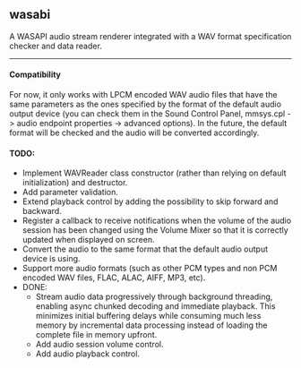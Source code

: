 ## wasabi
A WASAPI audio stream renderer integrated with a WAV format specification checker and data reader.

---

#### Compatibility
For now, it only works with LPCM encoded WAV audio files that have the same parameters as the ones specified by the format of the default audio output device (you can check them in the Sound Control Panel, mmsys.cpl -> audio endpoint properties -> advanced options). In the future, the default format will be checked and the audio will be converted accordingly.

#### TODO:
- Implement WAVReader class constructor (rather than relying on default initialization) and destructor.
- Add parameter validation.
- Extend playback control by adding the possibility to skip forward and backward.
- Register a callback to receive notifications when the volume of the audio session has been changed using the Volume Mixer so that it is correctly updated when displayed on screen.
- Convert the audio to the same format that the default audio output device is using.
- Support more audio formats (such as other PCM types and non PCM encoded WAV files, FLAC, ALAC, AIFF, MP3, etc).
- DONE:
  - Stream audio data progressively through background threading, enabling async chunked decoding and immediate playback. This minimizes initial buffering delays while consuming much less memory by incremental data processing instead of loading the complete file in memory upfront.
  - Add audio session volume control.
  - Add audio playback control.
